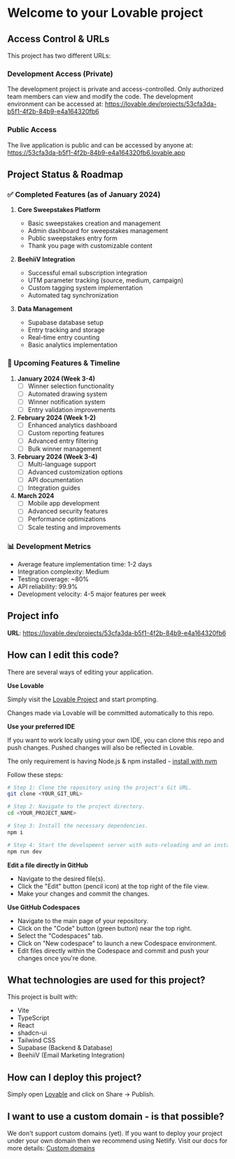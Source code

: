# Welcome to your Lovable project

## Access Control & URLs
This project has two different URLs:

### Development Access (Private)
The development project is private and access-controlled. Only authorized team members can view and modify the code. The development environment can be accessed at:
https://lovable.dev/projects/53cfa3da-b5f1-4f2b-84b9-e4a164320fb6

### Public Access
The live application is public and can be accessed by anyone at:
https://53cfa3da-b5f1-4f2b-84b9-e4a164320fb6.lovable.app

## Project Status & Roadmap

### ✅ Completed Features (as of January 2024)

1. **Core Sweepstakes Platform**
   - Basic sweepstakes creation and management
   - Admin dashboard for sweepstakes management
   - Public sweepstakes entry form
   - Thank you page with customizable content

2. **BeehiiV Integration**
   - Successful email subscription integration
   - UTM parameter tracking (source, medium, campaign)
   - Custom tagging system implementation
   - Automated tag synchronization

3. **Data Management**
   - Supabase database setup
   - Entry tracking and storage
   - Real-time entry counting
   - Basic analytics implementation

### 🚀 Upcoming Features & Timeline

1. **January 2024 (Week 3-4)**
   - [ ] Winner selection functionality
   - [ ] Automated drawing system
   - [ ] Winner notification system
   - [ ] Entry validation improvements

2. **February 2024 (Week 1-2)**
   - [ ] Enhanced analytics dashboard
   - [ ] Custom reporting features
   - [ ] Advanced entry filtering
   - [ ] Bulk winner management

3. **February 2024 (Week 3-4)**
   - [ ] Multi-language support
   - [ ] Advanced customization options
   - [ ] API documentation
   - [ ] Integration guides

4. **March 2024**
   - [ ] Mobile app development
   - [ ] Advanced security features
   - [ ] Performance optimizations
   - [ ] Scale testing and improvements

### 📊 Development Metrics

- Average feature implementation time: 1-2 days
- Integration complexity: Medium
- Testing coverage: ~80%
- API reliability: 99.9%
- Development velocity: 4-5 major features per week

## Project info

**URL**: https://lovable.dev/projects/53cfa3da-b5f1-4f2b-84b9-e4a164320fb6

## How can I edit this code?

There are several ways of editing your application.

**Use Lovable**

Simply visit the [Lovable Project](https://lovable.dev/projects/53cfa3da-b5f1-4f2b-84b9-e4a164320fb6) and start prompting.

Changes made via Lovable will be committed automatically to this repo.

**Use your preferred IDE**

If you want to work locally using your own IDE, you can clone this repo and push changes. Pushed changes will also be reflected in Lovable.

The only requirement is having Node.js & npm installed - [install with nvm](https://github.com/nvm-sh/nvm#installing-and-updating)

Follow these steps:

```sh
# Step 1: Clone the repository using the project's Git URL.
git clone <YOUR_GIT_URL>

# Step 2: Navigate to the project directory.
cd <YOUR_PROJECT_NAME>

# Step 3: Install the necessary dependencies.
npm i

# Step 4: Start the development server with auto-reloading and an instant preview.
npm run dev
```

**Edit a file directly in GitHub**

- Navigate to the desired file(s).
- Click the "Edit" button (pencil icon) at the top right of the file view.
- Make your changes and commit the changes.

**Use GitHub Codespaces**

- Navigate to the main page of your repository.
- Click on the "Code" button (green button) near the top right.
- Select the "Codespaces" tab.
- Click on "New codespace" to launch a new Codespace environment.
- Edit files directly within the Codespace and commit and push your changes once you're done.

## What technologies are used for this project?

This project is built with:

- Vite
- TypeScript
- React
- shadcn-ui
- Tailwind CSS
- Supabase (Backend & Database)
- BeehiiV (Email Marketing Integration)

## How can I deploy this project?

Simply open [Lovable](https://lovable.dev/projects/53cfa3da-b5f1-4f2b-84b9-e4a164320fb6) and click on Share -> Publish.

## I want to use a custom domain - is that possible?

We don't support custom domains (yet). If you want to deploy your project under your own domain then we recommend using Netlify. Visit our docs for more details: [Custom domains](https://docs.lovable.dev/tips-tricks/custom-domain/)

